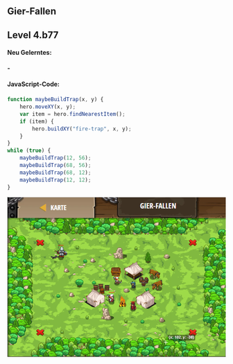 ## **Gier-Fallen**
## Level 4.b77

#### Neu Gelerntes:
<b>-</b>

[comment]: <> (Was wurde gelernt und wie funktioniert die Technik?)

#### JavaScript-Code:
```js
function maybeBuildTrap(x, y) {
    hero.moveXY(x, y);
    var item = hero.findNearestItem();
    if (item) {
        hero.buildXY("fire-trap", x, y);
    }
}
while (true) {
    maybeBuildTrap(12, 56);
    maybeBuildTrap(68, 56);
    maybeBuildTrap(68, 12);
    maybeBuildTrap(12, 12);
}
```
![image](lvl4_b77.png)